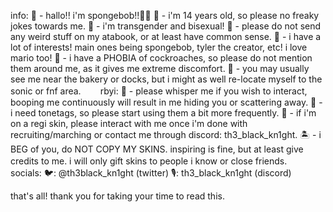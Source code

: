 info:
🧽 - hallo!! i'm spongebob!!👋👋
🐙 - i'm 14 years old, so please no freaky jokes towards me.
🍍 - i'm transgender and bisexual!
🪸 - please do not send any weird stuff on my atabook, or at least have common sense.
🍔 - i have a lot of interests! main ones being spongebob, tyler the creator, etc! i love mario too!
📢 - i have a PHOBIA of cockroaches, so please do not mention them around me, as it gives me extreme discomfort.
🎨 - you may usually see me near the bakery or docks, but i might as well re-locate myself to the sonic or fnf area.
ㅤ⠀
rbyi:
🐠 - please whisper me if you wish to interact, booping me continuously will result in me hiding you or scattering away.
🐌 - i need tonetags, so please start using them a bit more frequently.
🌊 - if i'm on a regi skin, please interact with me once i'm done with recruiting/marching or contact me through discord: th3_black_kn1ght.
🏝️ - i BEG of you, do NOT COPY MY SKINS. inspiring is fine, but at least give credits to me. i will only gift skins to people i know or close friends.
ㅤ⠀
socials:
🐦: @th3black_kn1ght (twitter)
🎙️: th3_black_kn1ght (discord)

that's all! thank you for taking your time to read this.
